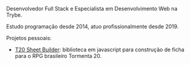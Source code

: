Desenvolvedor Full Stack e Especialista em Desenvolvimento Web na Trybe.

Estudo programação desde 2014, atuo profissionalmente desde 2019.

Projetos pessoais:

- [T20 Sheet Builder](https://github.com/isaacbatst/t20-sheet-builder): biblioteca em javascript para construção de ficha para o RPG brasileiro Tormenta 20.
